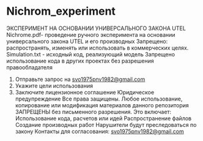 # Nichrom_experiment
ЭКСПЕРИМЕНТ НА ОСНОВАНИИ УНИВЕРСАЛЬНОГО ЗАКОНА UTEL
Nichrome.pdf- проведение ручного эксперимента на основании универсального закона UTEL и его производных
Запрещено: распространять, изменять или использовать в коммерческих целях.
Simulation.txt - исходный код, реализующий модель
Запрещено использование кода в других проектах без разрешения правообладателя
1. Отправьте запрос на svo1975pnv1982@gmail.com
2. Укажите цели использования
3. Заключите лицензионное соглашение
Юридическое предупреждение
Все права защищены.
Любое использование, копирование или модификация материалов данного репозитория ЗАПРЕЩЕНЫ без письменного разрешения.
Это включает:
Использование кода, расчетов или идей
Распространение файлов
Создание производных работ
Нарушители будут преследоваться по закону
Контакты для согласования: svo1975pnv1982@gmail.com
